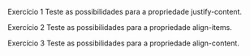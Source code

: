 Exercício 1
Teste as possibilidades para a propriedade justify-content.

Exercício 2
Teste as possibilidades para a propriedade align-items.

Exercício 3
Teste as possibilidades para a propriedade align-content.